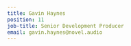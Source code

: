 ```yaml
---
title: Gavin Haynes
position: 11
job-title: Senior Development Producer
email: gavin.haynes@novel.audio
---
```


